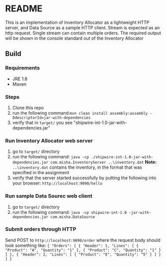 # README

This is an implementation of Inventory Allocator as a lightweight HTTP server, and Data Source as a sample HTTP client.
Stream is expected as an http request. Single stream can contain multiple orders.
The required output will be shown in the console standard out of the Inventory Allocator


## Build
### Requirements
 - JRE 1.8
 - Maven

### Steps
1. Clone this repo
2. run the following command:`mvn clean install assembly:assembly -DdescriptorId=jar-with-dependencies`
3. verify that in `target/` you see "shipwire-int-1.0-jar-with-dependencies.jar"

### Run Inventory Allocator web server
1. go to `target/` directory
2. run the following command: `java -cp ./shipwire-int-1.0-jar-with-dependencies.jar com.misha.InventoryServer ..\inventory.dat`
**Note:** `..\inventory.dat` contains the inventory, in the format that was specified in the assignment
3. verify that the server started successfully by putting the following into your browser: `http://localhost:9090/hello`

### Run sample Data Sourec web client
1. go to `target/` directory
2. run the following command: `java -cp shipwire-int-1.0 -jar-with-dependencies.jar com.misha.DataSource`

### Submit orders through HTTP
Send POST to `http://localhost:9090/order`
where the request body should look something like:
`{
     "Orders": [
         {
             "Header": 1,
             "Lines": [
                 {
                     "Product": "A",
                     "Quantity": "1"
                 },
                 {
                     "Product": "C",
                     "Quantity": "1"
                 }
             ]
         },
         {
             "Header": 2,
             "Lines": [
                 {
                     "Product": "E",
                     "Quantity": "5"
                 }
             ]
         }
     ]
 }`

